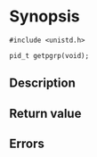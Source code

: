 # Synopsis

`#include <unistd.h>`

`pid_t getpgrp(void);`

## Description

## Return value

## Errors
